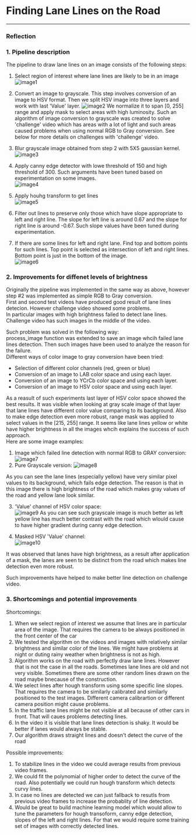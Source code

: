 # **Finding Lane Lines on the Road** 

[//]: # (Image References)

[image1]: ./examples/1.jpg "1"
[image2]: ./examples/2.jpg "2"
[image3]: ./examples/3.jpg "3"
[image4]: ./examples/4.jpg "4"
[image5]: ./examples/5.jpg "5"
[image6]: ./examples/6.jpg "6"
[image7]: ./examples/7.jpg "7"
[image8]: ./examples/8.jpg "8"
[image9]: ./examples/9.jpg "9"
[image10]: ./examples/10.jpg "10"

---

### Reflection

### 1. Pipeline description

The pipeline to draw lane lines on an image consists of the following steps:
1) Select region of interest where lane lines are likely to be in an image    
![image1]
2) Convert an image to grayscale.
This step involves conversion of an image to HSV format.
Then we split HSV image into three layers and work with last 'Value' layer.
![image2]
We normalize it to span [0, 255] range and apply mask to select areas with high luminosity.
Such an algorithm of image conversion to grayscale was created to solve 'challenge' video which has areas with a lot of light and such areas caused problems when using normal RGB to Gray conversion. See below for more details on challenges with 'challenge' video.  
3) Blur grayscale image obtained from step 2 with 5X5 gaussian kernel.
![image3]
4) Apply canny edge detector with lowe threshold of 150 and high threshold of 300. Such arguments have been tuned based on experimentation on some images.  
![image4]

5) Apply houhg transform to get lines  
![image5]

6) Filter out lines to preserve only those which have slope appropriate to left and right line. The slope for left line is around 0.67 and the slope for right line is around -0.67. Such slope values have been tuned during experimentation.  


7) If there are some lines for left and right lane. Find top and bottom points for such lines. Top point is selected as intersection of left and right lines. Bottom point is just in the bottom of the image.  
![image6]

### 2. Improvements for diffenet levels of brightness
Originally the pipeline was implemented in the same way as above, however step #2 was implemented as simple RGB to Gray conversion.  
First and second test videos have produced good result of lane lines detecion. However challenge video showed some problems.  
In particular images with high brightness failed to detect lane lines. Challenge video has such images in the middle of the video.  

Such problem was solved in the following way:  
process_image function was extended to save an image whcih failed lane lines detection.
Then such images have been used to analyze the reason for the failure.  
Different ways of color image to gray conversion have been tried: 
* Selection of different color channels (red, green or blue)
* Conversion of an image to LAB color space and using each layer.
* Conversion of an image to YCrCb color space and using each layer.
* Conversion of an image to HSV color space and using each layer.

As a reasult of such experiments last layer of HSV color space showed the best results. It was visible when looking at gray scale image of that layer that lane lines have different color value comparing to its background.
Also to make edge detection even more robust, range mask was applied to select values in the [215, 255] range.
It seems like lane lines yellow or white have higher brightness in all the images whcih explains the success of such approach.  
Here are some image examples:  
1) Image which failed line detection with normal RGB to GRAY conversion: 
![image7]  
2) Pure Grayscale version:
![image8]

As you can see the lane lines (especially yellow) have very similar pixel values to its background, which fails edge detection.
The reason is that in this image there is high brightness of the road which makes gray values of the road and yellow lane look similar.  
  
3) 'Value' channel of HSV color space:  
![image9]
As you can see such grayscale image is much better as left yellow line has  much better contrast with the road which wlould cause to have higher gradient during canny edge detection.  
  
4) Masked HSV 'Value' channel:  
![image10]

It was observed that lanes have high brightness, as a result after application of a mask, the lanes are seen to be distinct from the road which makes line detection even more robust.  

Such improvements have helped to make better line detection on challenge video.


### 3. Shortcomings and potential improvements

Shortcomings:  
1) When we select region of interest we assume that lines are in particular area of the image. That requires the camera to be always positioned in the front center of the car
2) We tested the algorithm on the videos and images with relatively similar brightness and similar color of the lines. We might have problems at night or duting rainy weather when brightness is not as high.
3) Algorithm works on the road with perfectly draw lane lines. However that is not the case in all the roads. Sometimes lane lines are old and not very visible. Sometimes there are some other random lines drawn on the road maybe bnecause of the construction.
4) We select lines after hough transform using some specific line slopes. That requires the camera to be similarly calibrated and similarly positioned to the test images. Different camera calibrartion or different camera position might cause problems.
5) In the traffic lane lines might be not visible at all because of other cars in front. That will caues problems detecting lines.
6) In the video it is visible that lane lines detection is shaky. It would be better if lanes would always be stable.
7) Our algorithm draws straight lines and doesn't detect the curve of the road

Possible improvements:
1) To stabilize lines in the video we could average results from previous video frames.
2) We could fit the polynomial of higher order to detect the curve of the road. Also potentially we could run hough transform which detects curvy lines.
3) In case no lines are detected we can just fallback to resutls from previous video frames to increase the probablity of line detection.
4) Would be great to build machine learning model which would allow to tune the parameters for hough transoform, canny edge detection, slopes of the left and right lines. For that we would require some training set of images with correctly detected lines.